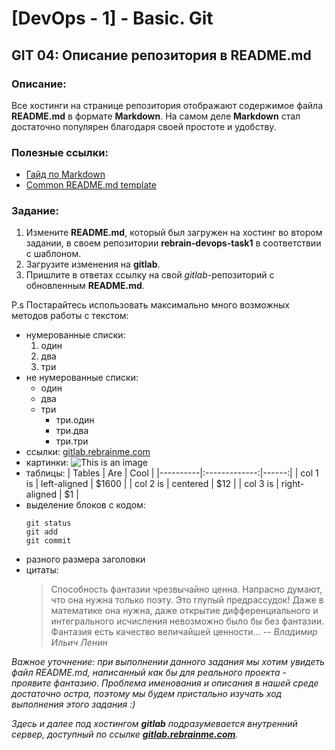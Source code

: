 # [DevOps - 1] - Basic. Git
##  GIT 04: Описание репозитория в README.md 

### Описание:

Все хостинги на странице репозитория отображают содержимое файла **README.md** в формате **Markdown**. На самом деле **Markdown** стал достаточно популярен благодаря своей простоте и удобству.

### Полезные ссылки:

- [Гайд по Markdown](https://guides.github.com/features/mastering-markdown/)
- [Common README.md template](https://github.com/noffle/common-readme)

### Задание:

1. Измените **README.md**, который был загружен на хостинг во втором задании, в своем репозитории **rebrain-devops-task1** в соответствии с шаблоном.
2. Загрузите изменения на **gitlab**.
3. Пришлите в ответах ссылку на свой *gitlab*-репозиторий с обновленным **README.md**.

P.s Постарайтесь использовать максимально много возможных методов работы с текстом:

- нумерованные списки:
  1. один
  2. два
  3. три
- не нумерованные списки:
  - один
  - два
  - три
    - три.один
    - три.два
    - три.три
- ссылки:
  [gitlab.rebrainme.com](https://gitlab.rebrainme.com/)
- картинки:
  ![This is an image](https://myoctocat.com/assets/images/base-octocat.svg)
- таблицы:
  | Tables   |      Are      |  Cool |
  |----------|:-------------:|------:|
  | col 1 is |  left-aligned | $1600 |
  | col 2 is |    centered   |   $12 |
  | col 3 is | right-aligned |    $1 |
- выделение блоков с кодом:
  ```
  git status
  git add
  git commit
  ```
- разного размера заголовки
- цитаты:
  > Способность фантазии чрезвычайно ценна. Напрасно думают, что она нужна только поэту. Это глупый предрассудок! Даже в математике она нужна, даже открытие дифференциального и интегрального исчисления невозможно было бы без фантазии. Фантазия есть качество величайшей ценности… 
  >  -- <cite>Владимир Ильич Ленин</cite>


*Важное уточнение: при выполнении данного задания мы хотим увидеть файл README.md, написанный как бы для реального проекта - проявите фантазию. Проблема именования и описания в нашей среде достаточно остра, поэтому мы будем пристально изучать ход выполнения этого задания :)*

*Здесь и далее под хостингом **gitlab** подразумевается внутренний сервер, доступный по ссылке **[gitlab.rebrainme.com](https://gitlab.rebrainme.com/)**.*
